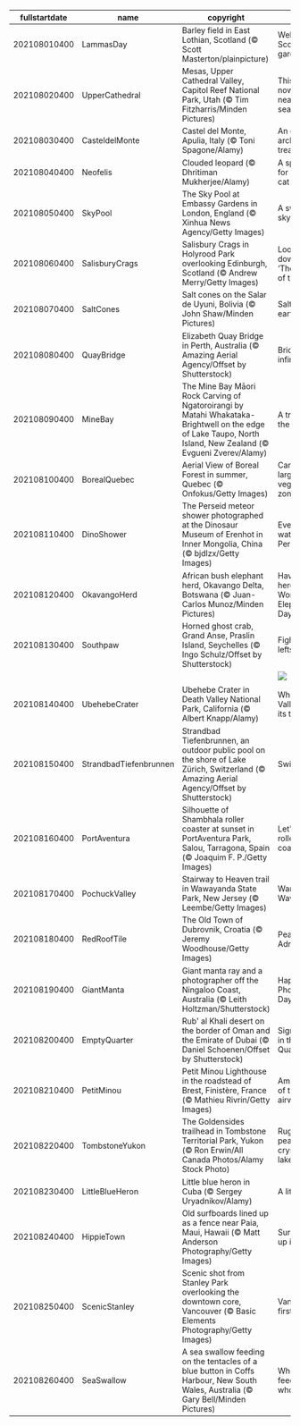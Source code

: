 |fullstartdate|name|copyright|title|image|
|--|--|--|--|--|
202108010400|LammasDay|Barley field in East Lothian, Scotland (© Scott Masterton/plainpicture)|Welcome to Scotland's garden|![](/en-CA/2021/08/202108010400LammasDay.jpg)|
202108020400|UpperCathedral|Mesas, Upper Cathedral Valley, Capitol Reef National Park, Utah (© Tim Fitzharris/Minden Pictures)|This 'reef' is nowhere near the sea…|![](/en-CA/2021/08/202108020400UpperCathedral.jpg)|
202108030400|CasteldelMonte|Castel del Monte, Apulia, Italy (© Toni Spagone/Alamy)|An octagonal architectural treasure|![](/en-CA/2021/08/202108030400CasteldelMonte.jpg)|
202108040400|Neofelis|Clouded leopard (© Dhritiman Mukherjee/Alamy)|A special day for a special cat|![](/en-CA/2021/08/202108040400Neofelis.jpg)|
202108050400|SkyPool|The Sky Pool at Embassy Gardens in London, England (© Xinhua News Agency/Getty Images)|A swim in the sky|![](/en-CA/2021/08/202108050400SkyPool.jpg)|
202108060400|SalisburyCrags|Salisbury Crags in Holyrood Park overlooking Edinburgh, Scotland (© Andrew Merry/Getty Images)|Looking down upon ‘The Athens of the North’|![](/en-CA/2021/08/202108060400SalisburyCrags.jpg)|
202108070400|SaltCones|Salt cones on the Salar de Uyuni, Bolivia (© John Shaw/Minden Pictures)|Salt of the earth|![](/en-CA/2021/08/202108070400SaltCones.jpg)|
202108080400|QuayBridge|Elizabeth Quay Bridge in Perth, Australia (© Amazing Aerial Agency/Offset by Shutterstock)|Bridge to infinity|![](/en-CA/2021/08/202108080400QuayBridge.jpg)|
202108090400|MineBay|The Mine Bay Māori Rock Carving of Ngatoroirangi by Matahi Whakataka-Brightwell on the edge of Lake Taupo, North Island, New Zealand (© Evgueni Zverev/Alamy)|A tribute to the ancestors|![](/en-CA/2021/08/202108090400MineBay.jpg)|
202108100400|BorealQuebec|Aerial View of Boreal Forest in summer, Quebec (© Onfokus/Getty Images)|Canada’s largest vegetation zone|![](/en-CA/2021/08/202108100400BorealQuebec.jpg)|
202108110400|DinoShower|The Perseid meteor shower photographed at the Dinosaur Museum of Erenhot in Inner Mongolia, China (© bjdlzx/Getty Images)|Everyone's watching the Perseids|![](/en-CA/2021/08/202108110400DinoShower.jpg)|
202108120400|OkavangoHerd|African bush elephant herd, Okavango Delta, Botswana (© Juan-Carlos Munoz/Minden Pictures)|Haven't you herd? It's World Elephant Day!|![](/en-CA/2021/08/202108120400OkavangoHerd.jpg)|
202108130400|Southpaw|Horned ghost crab, Grand Anse, Praslin Island, Seychelles (© Ingo Schulz/Offset by Shutterstock)|Fight for your lefts|![](/en-CA/2021/08/202108130400Southpaw.jpg)|
||||![](/en-CA/2021/08/.jpg)|
202108140400|UbehebeCrater|Ubehebe Crater in Death Valley National Park, California (© Albert Knapp/Alamy)|When Death Valley blew its top|![](/en-CA/2021/08/202108140400UbehebeCrater.jpg)|
202108150400|StrandbadTiefenbrunnen|Strandbad Tiefenbrunnen, an outdoor public pool on the shore of Lake Zürich, Switzerland (© Amazing Aerial Agency/Offset by Shutterstock)|Swim city|![](/en-CA/2021/08/202108150400StrandbadTiefenbrunnen.jpg)|
202108160400|PortAventura|Silhouette of Shambhala roller coaster at sunset in PortAventura Park, Salou, Tarragona, Spain (© Joaquim F. P./Getty Images)|Let's ride the roller coaster!|![](/en-CA/2021/08/202108160400PortAventura.jpg)|
202108170400|PochuckValley|Stairway to Heaven trail in Wawayanda State Park, New Jersey (© Leembe/Getty Images)|Wanderin' Wawayanda|![](/en-CA/2021/08/202108170400PochuckValley.jpg)|
202108180400|RedRoofTile|The Old Town of Dubrovnik, Croatia (© Jeremy Woodhouse/Getty Images)|Pearl of the Adriatic|![](/en-CA/2021/08/202108180400RedRoofTile.jpg)|
202108190400|GiantManta|Giant manta ray and a photographer off the Ningaloo Coast, Australia (© Leith Holtzman/Shutterstock)|Happy World Photography Day!|![](/en-CA/2021/08/202108190400GiantManta.jpg)|
202108200400|EmptyQuarter|Rub' al Khali desert on the border of Oman and the Emirate of Dubai (© Daniel Schoenen/Offset by Shutterstock)|Signs of life in the 'Empty Quarter'|![](/en-CA/2021/08/202108200400EmptyQuarter.jpg)|
202108210400|PetitMinou|Petit Minou Lighthouse in the roadstead of Brest, Finistère, France (© Mathieu Rivrin/Getty Images)|Ambassadors of the airwaves|![](/en-CA/2021/08/202108210400PetitMinou.jpg)|
202108220400|TombstoneYukon|The Goldensides trailhead in Tombstone Territorial Park, Yukon (© Ron Erwin/All Canada Photos/Alamy Stock Photo)|Rugged peaks and crystalline lakes|![](/en-CA/2021/08/202108220400TombstoneYukon.jpg)|
202108230400|LittleBlueHeron|Little blue heron in Cuba (© Sergey Uryadnikov/Alamy)|A little blue|![](/en-CA/2021/08/202108230400LittleBlueHeron.jpg)|
202108240400|HippieTown|Old surfboards lined up as a fence near Paia, Maui, Hawaii (© Matt Anderson Photography/Getty Images)|Surf's always up in Paia|![](/en-CA/2021/08/202108240400HippieTown.jpg)|
202108250400|ScenicStanley|Scenic shot from Stanley Park overlooking the downtown core, Vancouver (© Basic Elements Photography/Getty Images)|Vancouver’s first park|![](/en-CA/2021/08/202108250400ScenicStanley.jpg)|
202108260400|SeaSwallow|A sea swallow feeding on the tentacles of a blue button in Coffs Harbour, New South Wales, Australia (© Gary Bell/Minden Pictures)|Who’s feeding on whom here?|![](/en-CA/2021/08/202108260400SeaSwallow.jpg)|
